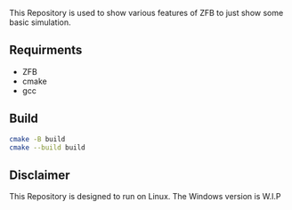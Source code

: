 This Repository is used to show various features of ZFB to just show some basic simulation.

## Requirments
- ZFB
- cmake
- gcc

## Build
```bash
cmake -B build
cmake --build build
```

## Disclaimer
This Repository is designed to run on Linux.
The Windows version is W.I.P
